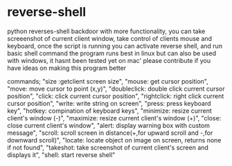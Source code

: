 # reverse-shell
python reverses-shell backdoor with more functionality,
you can take screeenshot of current client window, take control of clients mouse and keyboard,
once the script is running you can activate reverse shell, and run basic shell command
the program runs best in linux but can also be used with windows, it hasnt been tested yet on mac'
please contribute if you have ideas on making this program better


commands;
    "size :getclient screen size",
     "mouse:  get cursor position",
     "move:  move cursor to point (x,y)",
     "doubleclick:  double click current cursor position",
     "click:  click current cursor position",
     "rightclick:  right click current cursor position",
     "write:  write string on screen",
     "press:  press keyboard key",
     "hotkey:  compination of keyboard keys",
     "minimize:  resize current client's window (-)",
     "maximize:  resize current client's window (+)",
     "close:  close current client's window",
     "alert:  display warning box with custom message",
     "scroll:  scroll screen in distance(+,for upward scroll and -,for downward scroll)",
     "locate:  locate object on image on screen, returns none if not found",
     "takeshot:  take screenshot of current client's screen and displays it",
     "shell:  start reverse shell"
